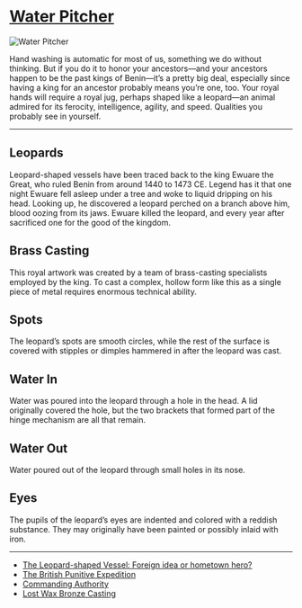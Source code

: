 # [Water Pitcher](http://artsmia.github.io/griot/#/o/1358)
![Water Pitcher](http://api.artsmia.org/images/1358/medium.jpg)

Hand washing is automatic for most of us, something we do without thinking. But if you do it to honor your ancestors—and your ancestors happen to be the past kings of Benin—it’s a pretty big deal, especially since having a king for an ancestor probably means you’re one, too. Your royal hands will require a royal jug, perhaps shaped like a leopard—an animal admired for its ferocity, intelligence, agility, and speed. Qualities you probably see in yourself.

---

## Leopards

Leopard-shaped vessels have been traced back to the king Ewuare the Great, who ruled Benin from around 1440 to 1473 CE. Legend has it that one night Ewuare fell asleep under a tree and woke to liquid dripping on his head. Looking up, he discovered a leopard perched on a branch above him, blood oozing from its jaws. Ewuare killed the leopard, and every year after sacrificed one for the good of the kingdom.

## Brass Casting

This royal artwork was created by a team of brass-casting specialists employed by the king. To cast a complex, hollow form like this as a single piece of metal requires enormous technical ability.

## Spots

The leopard’s spots are smooth circles, while the rest of the surface is covered with stipples or dimples hammered in after the leopard was cast.

## Water In

Water was poured into the leopard through a hole in the head. A lid originally covered the hole, but the two brackets that formed part of the hinge mechanism are all that remain.

## Water Out

Water poured out of the leopard through small holes in its nose.

## Eyes

The pupils of the leopard’s eyes are indented and colored with a reddish substance. They may originally have been painted or possibly inlaid with iron.

---

* [The Leopard-shaped Vessel: Foreign idea or hometown hero? ](../stories/the-leopard-shaped-vessel-foreign-idea-or-hometown-hero.md)
* [The British Punitive Expedition](../stories/the-british-punitive-expedition.md)
* [Commanding Authority](../stories/commanding-authority.md)
* [Lost Wax Bronze Casting](../stories/lost-wax-bronze-casting.md)
